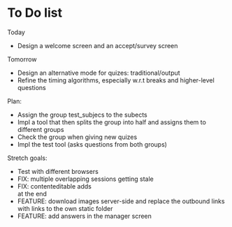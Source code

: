 # To Do list

Today
- Design a welcome screen and an accept/survey screen

Tomorrow
- Design an alternative mode for quizes: traditional/output
- Refine the timing algorithms, especially w.r.t breaks and higher-level questions


Plan:
- Assign the group test_subjecs to the subects
- Impl a tool that then splits the group into half and assigns them to different groups
- Check the group when giving new quizes
- Impl the test tool (asks questions from both groups)


Stretch goals:
- Test with different browsers
- FIX: multiple overlapping sessions getting stale
- FIX: contenteditable adds <br> at the end
- FEATURE: download images server-side and replace the outbound links with links to the own static folder
- FEATURE: add answers in the manager screen

